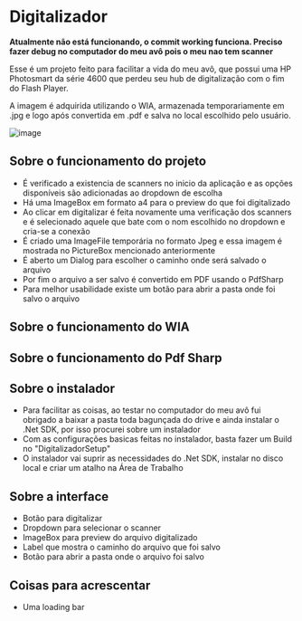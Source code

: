 # Digitalizador

<strong>Atualmente não está funcionando, o commit working funciona. Preciso fazer debug no computador do meu avô pois o meu nao tem scanner</strong>


Esse é um projeto feito para facilitar a vida do meu avô, que possui uma HP Photosmart da série 4600 que perdeu seu hub de digitalização com o fim do Flash Player.

A imagem é adquirida utilizando o WIA, armazenada temporariamente em .jpg e logo após convertida em .pdf e salva no local escolhido pelo usuário.

![image](https://github.com/kronyer/DigitalizadorPDF/assets/152650887/91cc8364-7426-4169-8688-2731c728c358)


## Sobre o funcionamento do projeto
- É verificado a existencia de scanners no inicio da aplicação e as opções disponíveis são adicionadas ao dropdown de escolha
- Há uma ImageBox em formato a4 para o preview do que foi digitalizado
- Ao clicar em digitalizar é feita novamente uma verificação dos scanners e é selecionado aquele que bate com o nom escolhido no dropdown e cria-se a conexão
- É criado uma ImageFile temporária no formato Jpeg e essa imagem é mostrada no PictureBox mencionado anteriormente
- É aberto um Dialog para escolher o caminho onde será salvado o arquivo
- Por fim o arquivo a ser salvo é convertido em PDF usando o PdfSharp
- Para melhor usabilidade existe um botão para abrir a pasta onde foi salvo o arquivo

## Sobre o funcionamento do WIA

## Sobre o funcionamento do Pdf Sharp

## Sobre o instalador
- Para facilitar as coisas, ao testar no computador do meu avô fui obrigado a baixar a pasta toda bagunçada do drive e ainda instalar o .Net SDK, por isso procurei sobre um instalador
- Com as configurações basicas feitas no instalador, basta fazer um Build no "DigitalizadorSetup"
- O instalador vai suprir as necessidades do .Net SDK, instalar no disco local e criar um atalho na Área de Trabalho

## Sobre a interface
- Botão para digitalizar
- Dropdown para selecionar o scanner
- ImageBox para preview do arquivo digitalizado
- Label que mostra o caminho do arquivo que foi salvo
- Botão para abrir a pasta onde o arquivo foi salvo

## Coisas para acrescentar
- Uma loading bar

